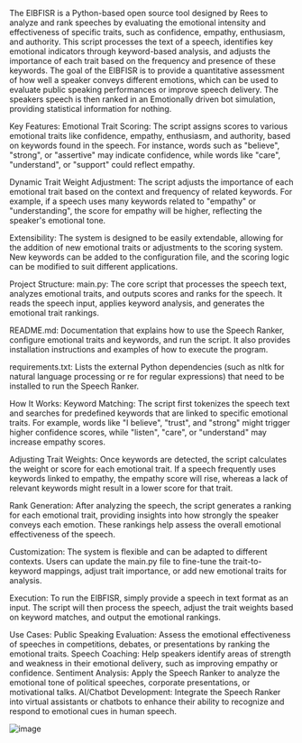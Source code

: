 The EIBFISR is a Python-based open source tool designed by Rees to analyze and rank speeches by evaluating the emotional intensity and effectiveness of specific traits, such as confidence, empathy, enthusiasm, and authority. This script processes the text of a speech, identifies key emotional indicators through keyword-based analysis, and adjusts the importance of each trait based on the frequency and presence of these keywords. The goal of the EIBFISR is to provide a quantitative assessment of how well a speaker conveys different emotions, which can be used to evaluate public speaking performances or improve speech delivery. The speakers speech is then ranked in an Emotionally driven bot simulation, providing statistical information for nothing.

Key Features:
Emotional Trait Scoring: The script assigns scores to various emotional traits like confidence, empathy, enthusiasm, and authority, based on keywords found in the speech. For instance, words such as "believe", "strong", or "assertive" may indicate confidence, while words like "care", "understand", or "support" could reflect empathy.

Dynamic Trait Weight Adjustment: The script adjusts the importance of each emotional trait based on the context and frequency of related keywords. For example, if a speech uses many keywords related to "empathy" or "understanding", the score for empathy will be higher, reflecting the speaker's emotional tone.

Extensibility: The system is designed to be easily extendable, allowing for the addition of new emotional traits or adjustments to the scoring system. New keywords can be added to the configuration file, and the scoring logic can be modified to suit different applications.

Project Structure:
main.py: The core script that processes the speech text, analyzes emotional traits, and outputs scores and ranks for the speech. It reads the speech input, applies keyword analysis, and generates the emotional trait rankings.

README.md: Documentation that explains how to use the Speech Ranker, configure emotional traits and keywords, and run the script. It also provides installation instructions and examples of how to execute the program.

requirements.txt: Lists the external Python dependencies (such as nltk for natural language processing or re for regular expressions) that need to be installed to run the Speech Ranker.

How It Works:
Keyword Matching: The script first tokenizes the speech text and searches for predefined keywords that are linked to specific emotional traits. For example, words like "I believe", "trust", and "strong" might trigger higher confidence scores, while "listen", "care", or "understand" may increase empathy scores.

Adjusting Trait Weights: Once keywords are detected, the script calculates the weight or score for each emotional trait. If a speech frequently uses keywords linked to empathy, the empathy score will rise, whereas a lack of relevant keywords might result in a lower score for that trait.

Rank Generation: After analyzing the speech, the script generates a ranking for each emotional trait, providing insights into how strongly the speaker conveys each emotion. These rankings help assess the overall emotional effectiveness of the speech.

Customization: The system is flexible and can be adapted to different contexts. Users can update the main.py file to fine-tune the trait-to-keyword mappings, adjust trait importance, or add new emotional traits for analysis.

Execution: To run the EIBFISR, simply provide a speech in text format as an input. The script will then process the speech, adjust the trait weights based on keyword matches, and output the emotional rankings.

Use Cases:
Public Speaking Evaluation: Assess the emotional effectiveness of speeches in competitions, debates, or presentations by ranking the emotional traits.
Speech Coaching: Help speakers identify areas of strength and weakness in their emotional delivery, such as improving empathy or confidence.
Sentiment Analysis: Apply the Speech Ranker to analyze the emotional tone of political speeches, corporate presentations, or motivational talks.
AI/Chatbot Development: Integrate the Speech Ranker into virtual assistants or chatbots to enhance their ability to recognize and respond to emotional cues in human speech.

![image](https://github.com/user-attachments/assets/d56c03fe-33e0-430b-84f8-c5bed08ee250)
